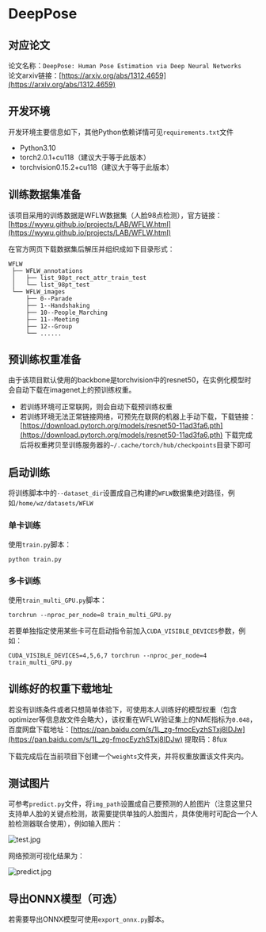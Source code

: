 # DeepPose
## 对应论文
论文名称：`DeepPose: Human Pose Estimation via Deep Neural Networks`  
论文arxiv链接：[https://arxiv.org/abs/1312.4659](https://arxiv.org/abs/1312.4659)

## 开发环境
开发环境主要信息如下，其他Python依赖详情可见`requirements.txt`文件
- Python3.10
- torch2.0.1+cu118（建议大于等于此版本）
- torchvision0.15.2+cu118（建议大于等于此版本）

## 训练数据集准备
该项目采用的训练数据是WFLW数据集（人脸98点检测），官方链接：[https://wywu.github.io/projects/LAB/WFLW.html](https://wywu.github.io/projects/LAB/WFLW.html)

在官方网页下载数据集后解压并组织成如下目录形式：
```
WFLW
 ├── WFLW_annotations
 │   ├── list_98pt_rect_attr_train_test
 │   └── list_98pt_test
 └── WFLW_images
     ├── 0--Parade
     ├── 1--Handshaking
     ├── 10--People_Marching
     ├── 11--Meeting
     ├── 12--Group
     └── ......
```

## 预训练权重准备
由于该项目默认使用的backbone是torchvision中的resnet50，在实例化模型时会自动下载在imagenet上的预训练权重。
- 若训练环境可正常联网，则会自动下载预训练权重
- 若训练环境无法正常链接网络，可预先在联网的机器上手动下载，下载链接：[https://download.pytorch.org/models/resnet50-11ad3fa6.pth](https://download.pytorch.org/models/resnet50-11ad3fa6.pth) 下载完成后将权重拷贝至训练服务器的`~/.cache/torch/hub/checkpoints`目录下即可

## 启动训练
将训练脚本中的`--dataset_dir`设置成自己构建的`WFLW`数据集绝对路径，例如`/home/wz/datasets/WFLW`
### 单卡训练
使用`train.py`脚本：
```bash
python train.py
```
### 多卡训练
使用`train_multi_GPU.py`脚本：
```
torchrun --nproc_per_node=8 train_multi_GPU.py
```
若要单独指定使用某些卡可在启动指令前加入`CUDA_VISIBLE_DEVICES`参数，例如：
```
CUDA_VISIBLE_DEVICES=4,5,6,7 torchrun --nproc_per_node=4 train_multi_GPU.py
```

## 训练好的权重下载地址
若没有训练条件或者只想简单体验下，可使用本人训练好的模型权重（包含optimizer等信息故文件会略大），该权重在WFLW验证集上的NME指标为`0.048`，百度网盘下载地址：[https://pan.baidu.com/s/1L_zg-fmocEyzhSTxj8IDJw](https://pan.baidu.com/s/1L_zg-fmocEyzhSTxj8IDJw) 
提取码：8fux

下载完成后在当前项目下创建一个`weights`文件夹，并将权重放置该文件夹内。

## 测试图片
可参考`predict.py`文件，将`img_path`设置成自己要预测的人脸图片（注意这里只支持单人脸的关键点检测，故需要提供单独的人脸图片，具体使用时可配合一个人脸检测器联合使用），例如输入图片：

![test.jpg](./test_img.jpg)

网络预测可视化结果为：

![predict.jpg](./predict.jpg)

## 导出ONNX模型（可选）
若需要导出ONNX模型可使用`export_onnx.py`脚本。